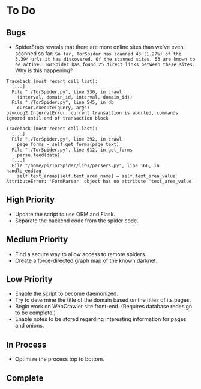 # To Do

## Bugs
* SpiderStats reveals that there are more online sites than we've even scanned so far: `So far, TorSpider has scanned 43 (1.27%) of the 3,394 urls it has discovered. Of the scanned sites, 53 are known to be active. TorSpider has found 25 direct links between these sites.` Why is this happening?

```
Traceback (most recent call last):
  [...]
  File "./TorSpider.py", line 530, in crawl
    (interval, domain_id, interval, domain_id))
  File "./TorSpider.py", line 545, in db
    cursor.execute(query, args)
psycopg2.InternalError: current transaction is aborted, commands ignored until end of transaction block

Traceback (most recent call last):
  [...]
  File "./TorSpider.py", line 292, in crawl
    page_forms = self.get_forms(page_text)
  File "./TorSpider.py", line 612, in get_forms
    parse.feed(data)
  [...]
  File "/home/pi/TorSpider/libs/parsers.py", line 166, in handle_endtag
    self.text_areas[self.text_area_name] = self.text_area_value
AttributeError: 'FormParser' object has no attribute 'text_area_value'
```

## High Priority
* Update the script to use ORM and Flask.
* Separate the backend code from the spider code.

## Medium Priority
* Find a secure way to allow access to remote spiders.
* Create a force-directed graph map of the known darknet.

## Low Priority
* Enable the script to become daemonized.
* Try to determine the title of the domain based on the titles of its pages.
* Begin work on WebCrawler site front-end. (Requires database redesign to be complete.)
* Enable notes to be stored regarding interesting information for pages and onions.

## In Process
* Optimize the process top to bottom.

## Complete
